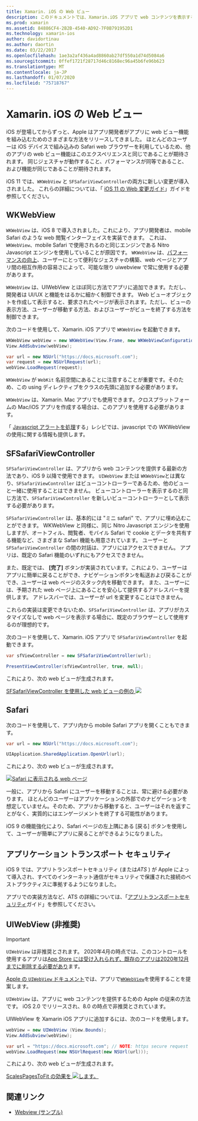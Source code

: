 ```yaml
---
title: Xamarin. iOS の Web ビュー
description: このドキュメントでは、Xamarin.iOS アプリで web コンテンツを表示するさまざまな方法について説明します。 WKWebView、SFSafariViewController、Safari、およびアプリトランスポートのセキュリティについて説明します。
ms.prod: xamarin
ms.assetid: 84886CF4-2B2B-4540-AD92-7F0B791952D1
ms.technology: xamarin-ios
author: davidortinau
ms.author: daortin
ms.date: 03/22/2017
ms.openlocfilehash: 1ae3a2af436a4ad8860ab27df550a1d74d5084a6
ms.sourcegitcommit: 0ffef1721f28717d46c8168ec96a45b6fe96b623
ms.translationtype: MT
ms.contentlocale: ja-JP
ms.lasthandoff: 01/07/2020
ms.locfileid: "75718767"
---
```

# <a name="web-views-in-xamarinios"></a>Xamarin. iOS の Web ビュー

iOS が登場してからずっと、Apple はアプリ開発者がアプリに web ビュー機能を組み込むためのさまざまな方法をリリースしてきました。 ほとんどのユーザーは iOS デバイスで組み込みの Safari web ブラウザーを利用しているため、他のアプリの web ビュー機能はこのエクスペリエンスと同じであることが期待されます。 同じジェスチャが動作すること、パフォーマンスが同等であること、および機能が同じであることが期待されます。

iOS 11 では、`WKWebView` と `SFSafariViewController`の両方に新しい変更が導入されました。 これらの詳細については、「 [iOS 11 の Web 変更ガイド](~/ios/platform/introduction-to-ios11/web.md)」ガイドを参照してください。

## <a name="wkwebview"></a>WKWebView

`WKWebView` は、iOS 8 で導入されました。これにより、アプリ開発者は、mobile Safari のような web 閲覧インターフェイスを実装できます。 これは、`WKWebView`、mobile Safari で使用されるのと同じエンジンである Nitro Javascript エンジンを使用していることが原因です。 `WKWebView` は、[パフォーマンスの向上](http://blog.initlabs.com/post/100113463211/wkwebview-vs-uiwebview)、ユーザーにとって便利なジェスチャの構築、web ページとアプリ間の相互作用の容易さによって、可能な限り uiwebview で常に使用する必要があります。
  
`WKWebView` は、UIWebView とほぼ同じ方法でアプリに追加できます。ただし、開発者は UI/UX と機能をはるかに細かく制御できます。 Web ビューオブジェクトを作成して表示すると、要求されたページが表示されます。ただし、ビューの表示方法、ユーザーが移動する方法、およびユーザーがビューを終了する方法を制御できます。  

次のコードを使用して、Xamarin. iOS アプリで `WKWebView` を起動できます。

```csharp
WKWebView webView = new WKWebView(View.Frame, new WKWebViewConfiguration());
View.AddSubview(webView);

var url = new NSUrl("https://docs.microsoft.com");
var request = new NSUrlRequest(url);
webView.LoadRequest(request);
```

`WKWebView` が `WebKit` 名前空間にあることに注意することが重要です。そのため、この using ディレクティブをクラスの先頭に追加する必要があります。

`WKWebView` は、Xamarin. Mac アプリでも使用できます。クロスプラットフォームの Mac/iOS アプリを作成する場合は、このアプリを使用する必要があります。

「 [Javascript アラートを処理](https://github.com/xamarin/recipes/tree/master/Recipes/ios/content_controls/web_view/handle_javascript_alerts)する」レシピでは、javascript での WKWebView の使用に関する情報も提供します。

## <a name="sfsafariviewcontroller"></a>SFSafariViewController

 `SFSafariViewController` は、アプリから web コンテンツを提供する最新の方法であり、iOS 9 以降で使用できます。 `UIWebView` または `WKWebView`とは異なり、`SFSafariViewController` はビューコントローラーであるため、他のビューと一緒に使用することはできません。 ビューコントローラーを表示するのと同じ方法で、`SFSafariViewController` を新しいビューコントローラーとして表示する必要があります。

 `SFSafariViewController` は、基本的には "ミニ safari" で、アプリに埋め込むことができます。 WKWebView と同様に、同じ Nitro Javascript エンジンを使用しますが、オートフィル、閲覧者、モバイル Safari で cookie とデータを共有する機能など、さまざまな Safari 機能も用意されています。 ユーザーと `SFSafariViewController` の間の対話は、アプリにはアクセスできません。 アプリは、既定の Safari 機能のいずれにもアクセスできません。

また、既定では、 **[完了]** ボタンが実装されています。これにより、ユーザーはアプリに簡単に戻ることができ、ナビゲーションボタンを転送および戻ることができ、ユーザーは web ページのスタック内を移動できます。 また、ユーザーには、予期された web ページ上にあることを安心して提供するアドレスバーを提供します。 アドレスバーでは、ユーザーが url を変更することはできません。 

これらの実装は変更できないため、`SFSafariViewController` は、アプリがカスタマイズなしで web ページを表示する場合に、既定のブラウザーとして使用するのが理想的です。

次のコードを使用して、Xamarin. iOS アプリで `SFSafariViewController` を起動できます。

```csharp
var sfViewController = new SFSafariViewController(url);

PresentViewController(sfViewController, true, null);
```

これにより、次の web ビューが生成されます。

[SFSafariViewController を使用した web ビューの例の ![](webview-images/sfsafariviewcontroller.png)](webview-images/sfsafariviewcontroller.png#lightbox)

## <a name="safari"></a>Safari

次のコードを使用して、アプリ内から mobile Safari アプリを開くこともできます。

```csharp
var url = new NSUrl("https://docs.microsoft.com");

UIApplication.SharedApplication.OpenUrl(url);
```

これにより、次の web ビューが生成されます。

[  ![Safari に表示される web ページ](webview-images/safari.png)](webview-images/safari.png#lightbox)

一般に、アプリから Safari にユーザーを移動することは、常に避ける必要があります。 ほとんどのユーザーはアプリケーションの外部でのナビゲーションを想定していません。そのため、アプリから移動すると、ユーザーはそれを返すことがなく、実質的にはエンゲージメントを終了する可能性があります。

iOS 9 の機能強化により、Safari ページの左上隅にある [戻る] ボタンを使用して、ユーザーが簡単にアプリに戻ることができるようになりました。

## <a name="app-transport-security"></a>アプリケーション トランスポート セキュリティ

iOS 9 では、アプリトランスポートセキュリティ (または*ATS* ) が Apple によって導入され、すべてのインターネット通信がセキュリティで保護された接続のベストプラクティスに準拠するようになりました。

アプリでの実装方法など、ATS の詳細については、「[アプリトランスポートセキュリティ](~/ios/app-fundamentals/ats.md)ガイド」を参照してください。

## <a name="uiwebview-deprecated"></a>UIWebView (非推奨)

> [!IMPORTANT]
> `UIWebView` は非推奨とされます。 2020年4月の時点では、このコントロールを使用するアプリは[App Store には受け入れられず、既存のアプリは2020年12月までに削除する必要があり](https://developer.apple.com/news/?id=12232019b)ます。
> 
> [Apple の `UIWebView` ドキュメント](https://developer.apple.com/documentation/uikit/uiwebview)では、アプリで[`WKWebView`](#wkwebview)を使用することを提案します。

`UIWebView` は、アプリに web コンテンツを提供するための Apple の従来の方法です。 iOS 2.0 でリリースされ、8.0 の時点で非推奨とされています。

UIWebView を Xamarin iOS アプリに追加するには、次のコードを使用します。

```csharp
webView = new UIWebView (View.Bounds);
View.AddSubview(webView);

var url = "https://docs.microsoft.com"; // NOTE: https secure request
webView.LoadRequest(new NSUrlRequest(new NSUrl(url)));
```

これにより、次の web ビューが生成されます。

[ScalesPagesToFit の効果を ![します。](webview-images/webview.png)](webview-images/webview.png#lightbox)

## <a name="related-links"></a>関連リンク

- [Webview (サンプル)](https://docs.microsoft.com/samples/xamarin/ios-samples/webview)
